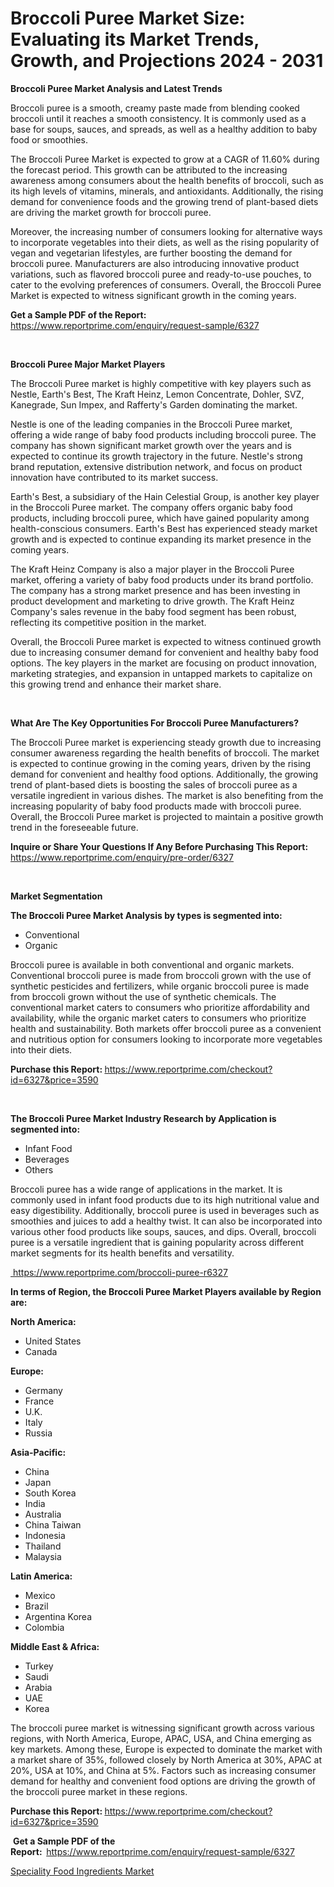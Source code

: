 <p><h1>Broccoli Puree Market Size: Evaluating its Market Trends, Growth, and Projections 2024 - 2031</h1></p><p><strong>Broccoli Puree Market Analysis and Latest Trends</strong></p>
<p><p>Broccoli puree is a smooth, creamy paste made from blending cooked broccoli until it reaches a smooth consistency. It is commonly used as a base for soups, sauces, and spreads, as well as a healthy addition to baby food or smoothies.</p><p>The Broccoli Puree Market is expected to grow at a CAGR of 11.60% during the forecast period. This growth can be attributed to the increasing awareness among consumers about the health benefits of broccoli, such as its high levels of vitamins, minerals, and antioxidants. Additionally, the rising demand for convenience foods and the growing trend of plant-based diets are driving the market growth for broccoli puree.</p><p>Moreover, the increasing number of consumers looking for alternative ways to incorporate vegetables into their diets, as well as the rising popularity of vegan and vegetarian lifestyles, are further boosting the demand for broccoli puree. Manufacturers are also introducing innovative product variations, such as flavored broccoli puree and ready-to-use pouches, to cater to the evolving preferences of consumers. Overall, the Broccoli Puree Market is expected to witness significant growth in the coming years.</p></p>
<p><strong>Get a Sample PDF of the Report:&nbsp;</strong> <a href="https://www.reportprime.com/enquiry/request-sample/6327">https://www.reportprime.com/enquiry/request-sample/6327</a></p>
<p>&nbsp;</p>
<p><strong>Broccoli Puree Major Market Players</strong></p>
<p><p>The Broccoli Puree market is highly competitive with key players such as Nestle, Earth's Best, The Kraft Heinz, Lemon Concentrate, Dohler, SVZ, Kanegrade, Sun Impex, and Rafferty's Garden dominating the market.</p><p>Nestle is one of the leading companies in the Broccoli Puree market, offering a wide range of baby food products including broccoli puree. The company has shown significant market growth over the years and is expected to continue its growth trajectory in the future. Nestle's strong brand reputation, extensive distribution network, and focus on product innovation have contributed to its market success.</p><p>Earth's Best, a subsidiary of the Hain Celestial Group, is another key player in the Broccoli Puree market. The company offers organic baby food products, including broccoli puree, which have gained popularity among health-conscious consumers. Earth's Best has experienced steady market growth and is expected to continue expanding its market presence in the coming years.</p><p>The Kraft Heinz Company is also a major player in the Broccoli Puree market, offering a variety of baby food products under its brand portfolio. The company has a strong market presence and has been investing in product development and marketing to drive growth. The Kraft Heinz Company's sales revenue in the baby food segment has been robust, reflecting its competitive position in the market.</p><p>Overall, the Broccoli Puree market is expected to witness continued growth due to increasing consumer demand for convenient and healthy baby food options. The key players in the market are focusing on product innovation, marketing strategies, and expansion in untapped markets to capitalize on this growing trend and enhance their market share.</p></p>
<p>&nbsp;</p>
<p><strong>What Are The Key Opportunities For Broccoli Puree Manufacturers?</strong></p>
<p><p>The Broccoli Puree market is experiencing steady growth due to increasing consumer awareness regarding the health benefits of broccoli. The market is expected to continue growing in the coming years, driven by the rising demand for convenient and healthy food options. Additionally, the growing trend of plant-based diets is boosting the sales of broccoli puree as a versatile ingredient in various dishes. The market is also benefiting from the increasing popularity of baby food products made with broccoli puree. Overall, the Broccoli Puree market is projected to maintain a positive growth trend in the foreseeable future.</p></p>
<p><strong>Inquire or Share Your Questions If Any Before Purchasing This Report:</strong> <a href="https://www.reportprime.com/enquiry/pre-order/6327">https://www.reportprime.com/enquiry/pre-order/6327</a></p>
<p>&nbsp;</p>
<p><strong>Market Segmentation</strong></p>
<p><strong>The Broccoli Puree Market Analysis by types is segmented into:</strong></p>
<p><ul><li>Conventional</li><li>Organic</li></ul></p>
<p><p>Broccoli puree is available in both conventional and organic markets. Conventional broccoli puree is made from broccoli grown with the use of synthetic pesticides and fertilizers, while organic broccoli puree is made from broccoli grown without the use of synthetic chemicals. The conventional market caters to consumers who prioritize affordability and availability, while the organic market caters to consumers who prioritize health and sustainability. Both markets offer broccoli puree as a convenient and nutritious option for consumers looking to incorporate more vegetables into their diets.</p></p>
<p><strong>Purchase this Report:&nbsp;</strong><a href="https://www.reportprime.com/checkout?id=6327&price=3590">https://www.reportprime.com/checkout?id=6327&price=3590</a></p>
<p>&nbsp;</p>
<p><strong>The Broccoli Puree Market Industry Research by Application is segmented into:</strong></p>
<p><ul><li>Infant Food</li><li>Beverages</li><li>Others</li></ul></p>
<p><p>Broccoli puree has a wide range of applications in the market. It is commonly used in infant food products due to its high nutritional value and easy digestibility. Additionally, broccoli puree is used in beverages such as smoothies and juices to add a healthy twist. It can also be incorporated into various other food products like soups, sauces, and dips. Overall, broccoli puree is a versatile ingredient that is gaining popularity across different market segments for its health benefits and versatility.</p></p>
<p><a href="https://www.reportprime.com/broccoli-puree-r6327">&nbsp;https://www.reportprime.com/broccoli-puree-r6327</a></p>
<p><strong>In terms of Region, the Broccoli Puree Market Players available by Region are:</strong></p>
<p>
    <p> <strong> North America: </strong>
        <ul>
            <li>United States</li>
            <li>Canada</li>
        </ul>
        </p> 
    <p> <strong> Europe: </strong>
        <ul>
            <li>Germany</li>
            <li>France</li>
            <li>U.K.</li>
            <li>Italy</li>
            <li>Russia</li>
        </ul>
        </p> 
    <p> <strong> Asia-Pacific: </strong>
        <ul>
            <li>China</li>
            <li>Japan</li>
            <li>South Korea</li>
            <li>India</li>
            <li>Australia</li>
            <li>China Taiwan</li>
            <li>Indonesia</li>
            <li>Thailand</li>
            <li>Malaysia</li>
        </ul>
        </p> 
    <p> <strong> Latin America: </strong>
        <ul>
            <li>Mexico</li>
            <li>Brazil</li>
            <li>Argentina Korea</li>
            <li>Colombia</li>
        </ul>
        </p> 
    <p> <strong> Middle East & Africa: </strong>
        <ul>
            <li>Turkey</li>
            <li>Saudi</li>
            <li>Arabia</li>
            <li>UAE</li>
            <li>Korea</li>
        </ul>
    </p>
    </p>
<p><p>The broccoli puree market is witnessing significant growth across various regions, with North America, Europe, APAC, USA, and China emerging as key markets. Among these, Europe is expected to dominate the market with a market share of 35%, followed closely by North America at 30%, APAC at 20%, USA at 10%, and China at 5%. Factors such as increasing consumer demand for healthy and convenient food options are driving the growth of the broccoli puree market in these regions.</p></p>
<p><strong>Purchase this Report: </strong><a href="https://www.reportprime.com/checkout?id=6327&price=3590">https://www.reportprime.com/checkout?id=6327&price=3590</a></p>
<p>&nbsp;<strong>Get a Sample PDF of the Report:&nbsp;&nbsp;</strong><a href="https://www.reportprime.com/enquiry/request-sample/6327">https://www.reportprime.com/enquiry/request-sample/6327</a></p>
<p><strong></strong></p>
<p><p><a href="https://github.com/gdfhhhj/Market-Research-Report-List-6/blob/main/speciality-food-ingredients-market.md">Speciality Food Ingredients Market</a></p></p>